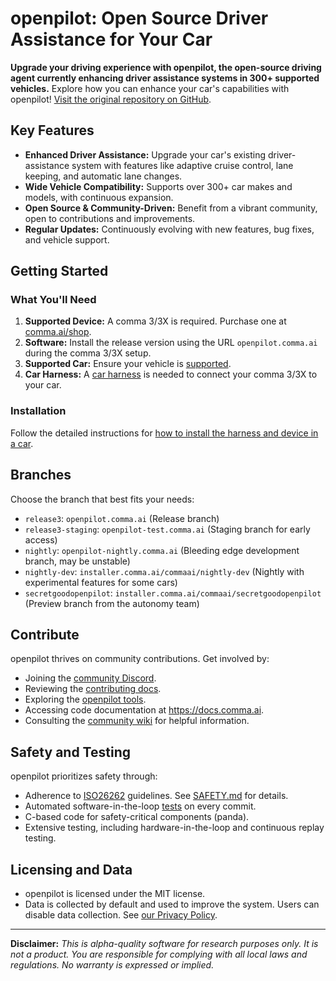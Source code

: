# openpilot: Open Source Driver Assistance for Your Car

**Upgrade your driving experience with openpilot, the open-source driving agent currently enhancing driver assistance systems in 300+ supported vehicles.**  Explore how you can enhance your car's capabilities with openpilot!  [Visit the original repository on GitHub](https://github.com/commaai/openpilot).

## Key Features

*   **Enhanced Driver Assistance:** Upgrade your car's existing driver-assistance system with features like adaptive cruise control, lane keeping, and automatic lane changes.
*   **Wide Vehicle Compatibility:** Supports over 300+ car makes and models, with continuous expansion.
*   **Open Source & Community-Driven:** Benefit from a vibrant community, open to contributions and improvements.
*   **Regular Updates:** Continuously evolving with new features, bug fixes, and vehicle support.

## Getting Started

### What You'll Need

1.  **Supported Device:** A comma 3/3X is required. Purchase one at [comma.ai/shop](https://comma.ai/shop/comma-3x).
2.  **Software:** Install the release version using the URL `openpilot.comma.ai` during the comma 3/3X setup.
3.  **Supported Car:** Ensure your vehicle is [supported](docs/CARS.md).
4.  **Car Harness:** A [car harness](https://comma.ai/shop/car-harness) is needed to connect your comma 3/3X to your car.

### Installation

Follow the detailed instructions for [how to install the harness and device in a car](https://comma.ai/setup).

## Branches

Choose the branch that best fits your needs:

*   `release3`: `openpilot.comma.ai` (Release branch)
*   `release3-staging`: `openpilot-test.comma.ai` (Staging branch for early access)
*   `nightly`: `openpilot-nightly.comma.ai` (Bleeding edge development branch, may be unstable)
*   `nightly-dev`: `installer.comma.ai/commaai/nightly-dev` (Nightly with experimental features for some cars)
*   `secretgoodopenpilot`: `installer.comma.ai/commaai/secretgoodopenpilot` (Preview branch from the autonomy team)

## Contribute

openpilot thrives on community contributions.  Get involved by:

*   Joining the [community Discord](https://discord.comma.ai).
*   Reviewing the [contributing docs](docs/CONTRIBUTING.md).
*   Exploring the [openpilot tools](tools/).
*   Accessing code documentation at https://docs.comma.ai.
*   Consulting the [community wiki](https://github.com/commaai/openpilot/wiki) for helpful information.

## Safety and Testing

openpilot prioritizes safety through:

*   Adherence to [ISO26262](https://en.wikipedia.org/wiki/ISO_26262) guidelines.  See [SAFETY.md](docs/SAFETY.md) for details.
*   Automated software-in-the-loop [tests](.github/workflows/selfdrive_tests.yaml) on every commit.
*   C-based code for safety-critical components (panda).
*   Extensive testing, including hardware-in-the-loop and continuous replay testing.

## Licensing and Data

*   openpilot is licensed under the MIT license.
*   Data is collected by default and used to improve the system.  Users can disable data collection.  See [our Privacy Policy](https://comma.ai/privacy).

---

**Disclaimer:** *This is alpha-quality software for research purposes only. It is not a product. You are responsible for complying with all local laws and regulations.  No warranty is expressed or implied.*